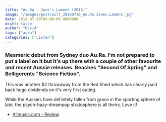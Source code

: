 ```yaml
---
title: "Au.Ra - Jane's Lament (2015)"
image: "/images/post/wilt_20180710_Au.Ra.Janes.Lament.jpg"
date: 2018-07-10T00:00:00.0000000
draft: false
author: "David"
tags: ["aura"]
categories: ["Listen"]
---
```

### Mesmeric debut from Sydney duo Au.Ra. I'm not prepared to put a label on it but it's up there with a couple of other favourite and recent Aussie releases. Beaches "Second Of Spring" and Belligerents "Science Fiction".  
  
This was another $2 throwaway from the Red Shed which has clearly paid back huge dividends on it's very first outing. 

 While the Aussies have definitely fallen from grace in the sporting sphere of late, the psych-hazy-dreampop stratosphere is all theirs. Love it!

-  [Allmusic.com - Review](https://www.allmusic.com/album/janes-lament-mw0002800540)